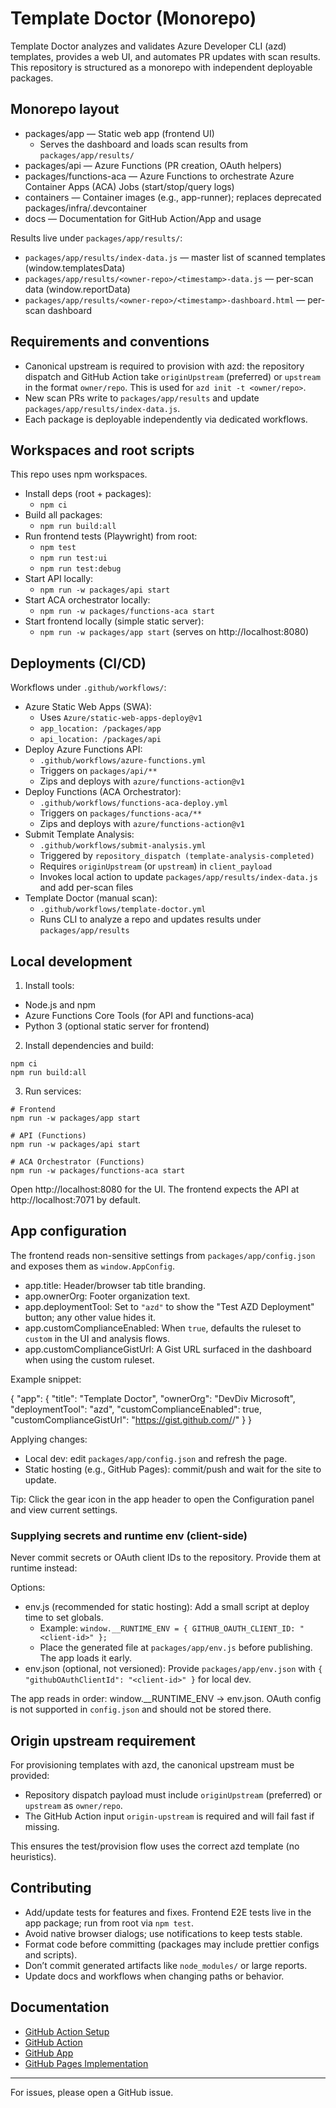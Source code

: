 # Template Doctor (Monorepo)

Template Doctor analyzes and validates Azure Developer CLI (azd) templates, provides a web UI, and automates PR updates with scan results. This repository is structured as a monorepo with independent deployable packages.

## Monorepo layout

- packages/app — Static web app (frontend UI)
	- Serves the dashboard and loads scan results from `packages/app/results/`
- packages/api — Azure Functions (PR creation, OAuth helpers)
- packages/functions-aca — Azure Functions to orchestrate Azure Container Apps (ACA) Jobs (start/stop/query logs)
- containers — Container images (e.g., app-runner); replaces deprecated packages/infra/.devcontainer
- docs — Documentation for GitHub Action/App and usage

Results live under `packages/app/results/`:
- `packages/app/results/index-data.js` — master list of scanned templates (window.templatesData)
- `packages/app/results/<owner-repo>/<timestamp>-data.js` — per-scan data (window.reportData)
- `packages/app/results/<owner-repo>/<timestamp>-dashboard.html` — per-scan dashboard

## Requirements and conventions

- Canonical upstream is required to provision with azd: the repository dispatch and GitHub Action take `originUpstream` (preferred) or `upstream` in the format `owner/repo`. This is used for `azd init -t <owner/repo>`.
- New scan PRs write to `packages/app/results` and update `packages/app/results/index-data.js`.
- Each package is deployable independently via dedicated workflows.

## Workspaces and root scripts

This repo uses npm workspaces.

- Install deps (root + packages):
	- `npm ci`
- Build all packages:
	- `npm run build:all`
- Run frontend tests (Playwright) from root:
	- `npm test`
	- `npm run test:ui`
	- `npm run test:debug`
- Start API locally:
	- `npm run -w packages/api start`
- Start ACA orchestrator locally:
	- `npm run -w packages/functions-aca start`
- Start frontend locally (simple static server):
	- `npm run -w packages/app start` (serves on http://localhost:8080)

## Deployments (CI/CD)

Workflows under `.github/workflows/`:

- Azure Static Web Apps (SWA):
	- Uses `Azure/static-web-apps-deploy@v1`
	- `app_location: /packages/app`
	- `api_location: /packages/api`
- Deploy Azure Functions API:
	- `.github/workflows/azure-functions.yml`
	- Triggers on `packages/api/**`
	- Zips and deploys with `azure/functions-action@v1`
- Deploy Functions (ACA Orchestrator):
	- `.github/workflows/functions-aca-deploy.yml`
	- Triggers on `packages/functions-aca/**`
	- Zips and deploys with `azure/functions-action@v1`
- Submit Template Analysis:
	- `.github/workflows/submit-analysis.yml`
	- Triggered by `repository_dispatch (template-analysis-completed)`
	- Requires `originUpstream` (or `upstream`) in `client_payload`
	- Invokes local action to update `packages/app/results/index-data.js` and add per-scan files
- Template Doctor (manual scan):
	- `.github/workflows/template-doctor.yml`
	- Runs CLI to analyze a repo and updates results under `packages/app/results`

## Local development

1) Install tools:
- Node.js and npm
- Azure Functions Core Tools (for API and functions-aca)
- Python 3 (optional static server for frontend)

2) Install dependencies and build:
```
npm ci
npm run build:all
```

3) Run services:
```
# Frontend
npm run -w packages/app start

# API (Functions)
npm run -w packages/api start

# ACA Orchestrator (Functions)
npm run -w packages/functions-aca start
```

Open http://localhost:8080 for the UI. The frontend expects the API at http://localhost:7071 by default.

## App configuration

The frontend reads non-sensitive settings from `packages/app/config.json` and exposes them as `window.AppConfig`.

- app.title: Header/browser tab title branding.
- app.ownerOrg: Footer organization text.
- app.deploymentTool: Set to `"azd"` to show the "Test AZD Deployment" button; any other value hides it.
- app.customComplianceEnabled: When `true`, defaults the ruleset to `custom` in the UI and analysis flows.
- app.customComplianceGistUrl: A Gist URL surfaced in the dashboard when using the custom ruleset.

Example snippet:

{
	"app": {
		"title": "Template Doctor",
		"ownerOrg": "DevDiv Microsoft",
		"deploymentTool": "azd",
		"customComplianceEnabled": true,
		"customComplianceGistUrl": "https://gist.github.com/<user>/<id>"
	}
}

Applying changes:

- Local dev: edit `packages/app/config.json` and refresh the page.
- Static hosting (e.g., GitHub Pages): commit/push and wait for the site to update.

Tip: Click the gear icon in the app header to open the Configuration panel and view current settings.

### Supplying secrets and runtime env (client-side)

Never commit secrets or OAuth client IDs to the repository. Provide them at runtime instead:

Options:

- env.js (recommended for static hosting): Add a small script at deploy time to set globals.
	- Example: `window.__RUNTIME_ENV = { GITHUB_OAUTH_CLIENT_ID: "<client-id>" };`
	- Place the generated file at `packages/app/env.js` before publishing. The app loads it early.
- env.json (optional, not versioned): Provide `packages/app/env.json` with `{ "githubOAuthClientId": "<client-id>" }` for local dev.

The app reads in order: window.__RUNTIME_ENV → env.json. OAuth config is not supported in `config.json` and should not be stored there.

## Origin upstream requirement

For provisioning templates with azd, the canonical upstream must be provided:

- Repository dispatch payload must include `originUpstream` (preferred) or `upstream` as `owner/repo`.
- The GitHub Action input `origin-upstream` is required and will fail fast if missing.

This ensures the test/provision flow uses the correct azd template (no heuristics).

## Contributing

- Add/update tests for features and fixes. Frontend E2E tests live in the app package; run from root via `npm test`.
- Avoid native browser dialogs; use notifications to keep tests stable.
- Format code before committing (packages may include prettier configs and scripts).
- Don’t commit generated artifacts like `node_modules/` or large reports.
- Update docs and workflows when changing paths or behavior.

## Documentation

- [GitHub Action Setup](docs/GITHUB_ACTION_SETUP.md)
- [GitHub Action](docs/GITHUB_ACTION.md)
- [GitHub App](docs/GITHUB_APP.md)
- [GitHub Pages Implementation](docs/github-pages-implementation.md)

---

For issues, please open a GitHub issue.
